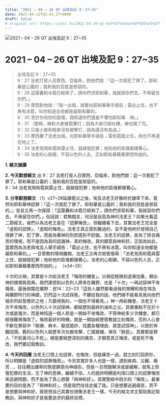 ```yaml
---
title: "2021 – 04 – 26 QT 出埃及記 9：27~35"
date: 2025-04-12T02:41:27+0800
draft: false
# original_url: https://cmtc.tw/2021-04-26-qt-%e5%87%ba%e5%9f%83%e5%8f%8a%e8%a8%98-9%ef%bc%9a2735
---
```


![2021 – 04 – 26 QT 出埃及記 9：27\~35](/images/qt.jpg   "2021 – 04 – 26 QT 出埃及記 9：27\~35")

# 2021 – 04 – 26 QT 出埃及記 9：27\~35

> 出埃及記 9：27\~35  
> 9：27 法老打發人召摩西、亞倫來，對他們說：「這一次我犯了罪了。耶和華是公義的；我和我的百姓是邪惡的。  
> 9：28 這雷轟和冰雹已經夠了。請你們求耶和華，我就容你們去，不再留住你們。」  
> 9：29 摩西對他說：「我一出城，就要向耶和華舉手禱告；雷必止住，也不再有冰雹，叫你知道全地都是屬耶和華的。  
> 9：30 至於你和你的臣僕，我知道你們還是不懼怕耶和華　神。」  
> 9：31 （那時，麻和大麥被雹擊打；因為大麥已經吐穗，麻也開了花。  
> 9：32 只是小麥和粗麥沒有被擊打，因為還沒有長成。）  
> 9：33 摩西離了法老出城，向耶和華舉手禱告；雷和雹就止住，雨也不再澆在地上了。  
> 9：34 法老見雨和雹與雷止住，就越發犯罪；他和他的臣僕都硬著心。  
> 9：35 法老的心剛硬，不容以色列人去，正如耶和華藉著摩西所說的。

**1. 經文誦讀**

**2.  今天默想經文**
出 9：27 法老打發人召摩西、亞倫來，對他們說：這一次我犯了罪了。耶和華是公義的；我和我的百姓是邪惡的。  
9：34 法老見雨和雹與雷止住，就越發犯罪；他和他的臣僕都硬著心。

**3. 分享默想經文**
（1）v27\~28延續雹災之後，埃及法老王好像終於謙卑下來，竟然向耶和華神認罪：「這一次我犯了罪了。耶和華是公義的；我和我的百姓是邪惡的。」並且又再一次保證：「這雷轟和冰雹已經夠了。請你們求耶和華，我就容你們去，不再留住你們。」俗話說：君無戲言，何況是自高為神的法老王？如果光看這二節經文，我們以為法老王是在「認罪悔改」，但繼續看下去，其實法老王完全是「虛假的認罪」、「虛假的悔改」。法老王真正感到難過的，並不是他終於發現自己得罪了神，犯了罪，而是為著神的刑罰感到不舒服。法老王的認罪，是為了除去痛苦的環境，而不是因為真的認識神，真的悔改，真的願意與神和好。正因為如此，當摩西為法老與埃及人舉手禱告：「雷必止住，也不再有冰雹，叫你知道全地都是屬耶和華的。」一旦管教的環境離開，法老王又再次故態復萌：「法老見雨和雹與雷止住，就越發犯罪；他和他的臣僕都硬著心。法老的心剛硬，不容以色列人去，正如耶和華藉著摩西所說的。」 （v34\~35）

十次的災禍，其實是十次給法老王「悔改的機會」。災禍從輕微到逐漸加重，顯出神的憐憫與恩典。我們連想到以色列人將來在曠野，也是「十次」一再試探神不肯悔改，最後倒斃在曠野：民14：22\~23「這些人雖然都看過我的榮耀和我在埃及與曠野所行的神蹟，仍然這十次試探我，不聽從我的話，他們絕不能看見我向他們祖宗所起誓應許之地；凡藐視我的，一個也不得看見。」神一再給機會，法老王十次不肯悔改，以色列人十次試探神，都經歷到最終的滅命之災。其實重點不在於十次或是幾次，而是神知道一個人若是一開始不肯悔改，不管神給多少次機會，都已經很難再悔改了。悔改最好的時機，就是一開始經歷管教就立刻悔改，否則人心會不斷在罪惡中「剛硬、麻木、變成詭詐、找盡各種理由、故意試探神」，以致於再難回頭。舊約以色列人經歷多次仇敵攻擊、亡國被擄，保存「餘民」，其實都是罪人「不到黃河心不死」，總是要經歷深刻的痛苦，才願意真正悔改，或是死不悔改，我們要記取教訓。

**4. 今天的回應**
法老王口頭上也認罪，也悔改，但是痛苦一過，就立刻打回原形，所以明顯是「虛假的認罪悔改」。今天其實許多人也是一樣，遇到疾病、災難、痛苦…，往往顯出謙卑的態度願意向神禱告，但是一旦問題解決或是緩解，就馬上恢復犯罪的生活，忘了神的恩典，繼續不信。人的詭詐明顯是利用口頭上的認罪悔改來逃避問題，而不是為了真心想要「與神和好」。其實聖經中啟示的「悔改」，最重要的目的是為了「與神和好」，但是我們往往走偏了路，只是想要逃避痛苦，而不是想要與神和好。我思想自己其實也很像法老王一樣，今天的經文求主幫助我記取教訓，與神和好才是我要追求的最終目標。
